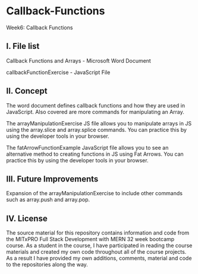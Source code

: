 # Callback-Functions
Week6: Callback Functions

I. File list
------------
Callback Functions and Arrays - Microsoft Word Document

callbackFunctionExercise - JavaScript File


II. Concept
----------
The word document defines callback functions and how they are used in JavaScript. Also covered are more commands for manipulating an Array.

The arrayManipulationExercise JS file allows you to manipulate arrays in JS using the array.slice and array.splice commands.  You can practice this by using the developer tools in your browser.

The fatArrowFunctionExample JavaScript file allows you to see an alternative method to creating functions in JS using Fat Arrows. You can practice this by using the developer tools in your browser.


III. Future Improvements
----------
Expansion of the arrayManipulationExercise to include other commands such as array.push and array.pop.

IV.  License
----------
The source material for this repository contains information and code from the MITxPRO Full Stack Development with MERN 32 week bootcamp course.
As a student in the course, I have participated in reading the course materials and created my own code throughout all of the course projects. As a result I have provided my own additions, comments, material and code to the repositories along the way.
